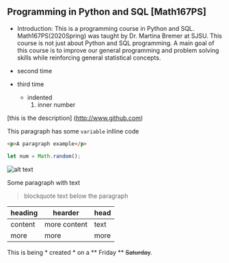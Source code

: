 ## Programming in Python and SQL [Math167PS]

- Introduction: This is a programming course in Python and SQL. Math167PS(2020Spring) was taught by Dr. Martina Bremer at SJSU. This course is not just about Python and SQL programming. A main goal of this course is to improve our general programming and problem solving skills while reinforcing general statistical concepts.

- second time
- third time 
  - indented 
    1. inner number 
    
[this is the description] (http://www.github.com)

This paragraph has some `variable` inlline code

```html
<p>A paragraph example</p>
```
```javascript
let num = Math.random();
```

![alt text](http://picsum.photos/200/200)

Some paragraph with text
> blockquote text below the paragraph

| heading | hearder | head |
| --- | --- | --- |
| content | more content | text |
| more | more | more |

This is being * created * on a ** Friday ** ~~Saturday~~.

